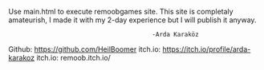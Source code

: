 Use main.html to execute remoobgames site.
This site is completaly amateurish, I made it with my 2-day experience but I will publish it anyway.
					
											-Arda Karaköz


Github: https://github.com/HeilBoomer
itch.io: https://itch.io/profile/arda-karakoz 
itch.io: remoob.itch.io/